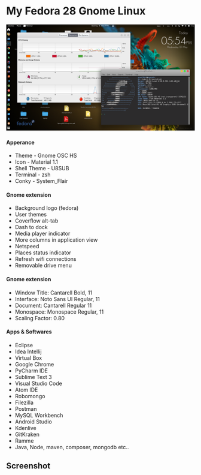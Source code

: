 # My Fedora 28 Gnome Linux
![Screenshot](https://github.com/nepkoder/fedora-28-gnome-linux-config/blob/master/screenshots/terminal.png)
#### Apperance
- Theme - Gnome OSC HS
- Icon - Material 1.1
- Shell Theme - U8SUB
- Terminal - zsh
- Conky - System_Flair

#### Gnome extension
- Background logo (fedora)
- User themes
- Coverflow alt-tab
- Dash to dock
- Media player indicator
- More columns in application view
- Netspeed
- Places status indicator
- Refresh wifi connections
- Removable drive menu

#### Gnome extension
- Window Title: Cantarell Bold, 11
- Interface: Noto Sans UI Regular, 11
- Document: Cantarell Regular 11
- Monospace: Monospace Regular, 11
- Scaling Factor: 0.80

#### Apps & Softwares
- Eclipse
- Idea Intellij
- Virtual Box
- Google Chrome
- PyCharm IDE
- Sublime Text 3
- Visual Studio Code
- Atom IDE
- Robomongo
- Filezilla
- Postman
- MySQL Workbench
- Android Studio
- Kdenlive
- GitKraken
- Ramme
- Java, Node, maven, composer, mongodb etc..

## Screenshot
